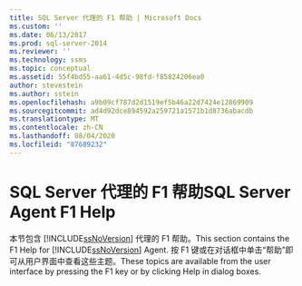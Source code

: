 ```yaml
---
title: SQL Server 代理的 F1 帮助 | Microsoft Docs
ms.custom: ''
ms.date: 06/13/2017
ms.prod: sql-server-2014
ms.reviewer: ''
ms.technology: ssms
ms.topic: conceptual
ms.assetid: 55f4bd55-aa61-4d5c-98fd-f85824206ea0
author: stevestein
ms.author: sstein
ms.openlocfilehash: a9b09cf787d2d1519ef5b46a22d7424e12869909
ms.sourcegitcommit: ad4d92dce894592a259721a1571b1d8736abacdb
ms.translationtype: MT
ms.contentlocale: zh-CN
ms.lasthandoff: 08/04/2020
ms.locfileid: "87689232"
---
```

# <a name="sql-server-agent-f1-help"></a><span data-ttu-id="a8cc8-102">SQL Server 代理的 F1 帮助</span><span class="sxs-lookup"><span data-stu-id="a8cc8-102">SQL Server Agent F1 Help</span></span>
  <span data-ttu-id="a8cc8-103">本节包含 [!INCLUDE[ssNoVersion](../../includes/ssnoversion-md.md)] 代理的 F1 帮助。</span><span class="sxs-lookup"><span data-stu-id="a8cc8-103">This section contains the F1 Help for [!INCLUDE[ssNoVersion](../../includes/ssnoversion-md.md)] Agent.</span></span> <span data-ttu-id="a8cc8-104">按 F1 键或在对话框中单击“帮助”即可从用户界面中查看这些主题。</span><span class="sxs-lookup"><span data-stu-id="a8cc8-104">These topics are available from the user interface by pressing the F1 key or by clicking Help in dialog boxes.</span></span>  
  
  
